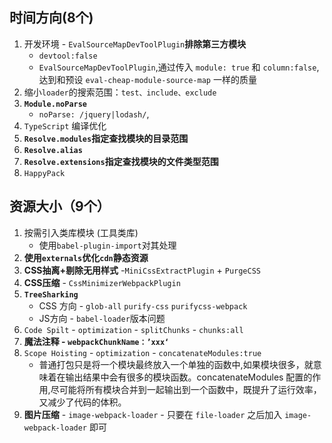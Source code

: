 ## 时间方向(8个)

1.  开发环境 - `EvalSourceMapDevToolPlugin`**排除第三方模块**
    -   `devtool:false`
    -   `EvalSourceMapDevToolPlugin`,通过传入 `module: true` 和 `column:false`,达到和预设 `eval-cheap-module-source-map` 一样的质量
2.  缩小`loader`的搜索范围：`test、include、exclude`
3.  **`Module.noParse`**
    -   `noParse: /jquery|lodash/`,
4.  `TypeScript` 编译优化
5.  **`Resolve.modules`指定查找模块的目录范围**
6.  **`Resolve.alias`**
7.  **`Resolve.extensions`指定查找模块的文件类型范围**
8.  `HappyPack`

## 资源大小（9个）

1.  按需引入类库模块 (工具类库)
    -   使用`babel-plugin-import`对其处理
2.  **使用`externals`优化`cdn`静态资源**
3.  **CSS抽离+剔除无用样式** -`MiniCssExtractPlugin` + `PurgeCSS`
4.  **CSS压缩** - `CssMinimizerWebpackPlugin`
5.  **`TreeSharking`**
    -   CSS 方向 - `glob-all` `purify-css` `purifycss-webpack`
    -   JS方向 - `babel-loader`版本问题
6.  `Code Spilt` - `optimization` - `splitChunks` - `chunks:all`
7.  **魔法注释 - `webpackChunkName：’xxx‘`**
8.  `Scope Hoisting` - `optimization` - `concatenateModules:true`
    -   普通打包只是将一个模块最终放入一个单独的函数中,如果模块很多，就意味着在输出结果中会有很多的模块函数。concatenateModules 配置的作用,尽可能将所有模块合并到一起输出到一个函数中，既提升了运行效率，又减少了代码的体积。
9.  **图片压缩** - `image-webpack-loader` - 只要在 `file-loader` 之后加入 `image-webpack-loader` 即可

  